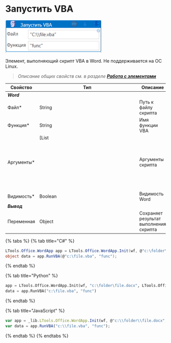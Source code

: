 # Запустить VBA

![](../../../resources/activities/basic/word/запустить-vba-word.png)

Элемент, выполняющий скрипт VBA в Word. Не поддерживается на ОС Linux.

> *Описание общих свойств см. в разделе [**Работа с элементами**](https://docs.primo-rpa.ru/primo-rpa/primo-studio/process/elements)*

| Свойство             | Тип                                                               | Описание                                           |
| -------------------- | ----------------------------------------------------------------- | -------------------------------------------------- |
| ***Word***           |                                                                   |              |
| Файл\*               | String                                                            | Путь к файлу скрипта                               |
| Функция\*            | String                                                            | Имя функции VBA                                    |
| Аргументы\*          | [List<object>                                                     | Аргументы скрипта                                  |
| Видимость\*          | Boolean                                                           | Видимость Word                                     |
| ***Вывод***          |                                                                   |              |
| Переменная           | Object                                                            | Сохраняет результат выполнения скрипта             |

  
{% tabs %}
{% tab title="C#" %}
```csharp
LTools.Office.WordApp app = LTools.Office.WordApp.Init(wf, @"c:\folder\file.docx", LTools.Office.Model.InteropTypes.Interop);
object data = app.RunVBA(@"c:\file.vba", "func");
```
{% endtab %}

{% tab title="Python" %}
```python
app = LTools.Office.WordApp.Init(wf, "c:\folder\file.docx", LTools.Office.Model.InteropTypes.Interop)
data = app.RunVBA("c:\file.vba", "func")
```
{% endtab %}

{% tab title="JavaScript" %}
```javascript
var app = _lib.LTools.Office.WordApp.Init(wf, @"c:\\folder\\file.docx", _lib.LTools.Office.Model.InteropTypes.Interop);
var data = app.RunVBA("c:\\file.vba", "func");
```
{% endtab %}
{% endtabs %}
